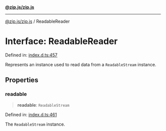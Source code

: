 [**@zip.js/zip.js**](../README.md)

***

[@zip.js/zip.js](../globals.md) / ReadableReader

# Interface: ReadableReader

Defined in: [index.d.ts:457](https://github.com/gildas-lormeau/zip.js/blob/cd8507443514e12617ac25921566eb3131bcdbff/index.d.ts#L457)

Represents an instance used to read data from a `ReadableStream` instance.

## Properties

### readable

> **readable**: `ReadableStream`

Defined in: [index.d.ts:461](https://github.com/gildas-lormeau/zip.js/blob/cd8507443514e12617ac25921566eb3131bcdbff/index.d.ts#L461)

The `ReadableStream` instance.
